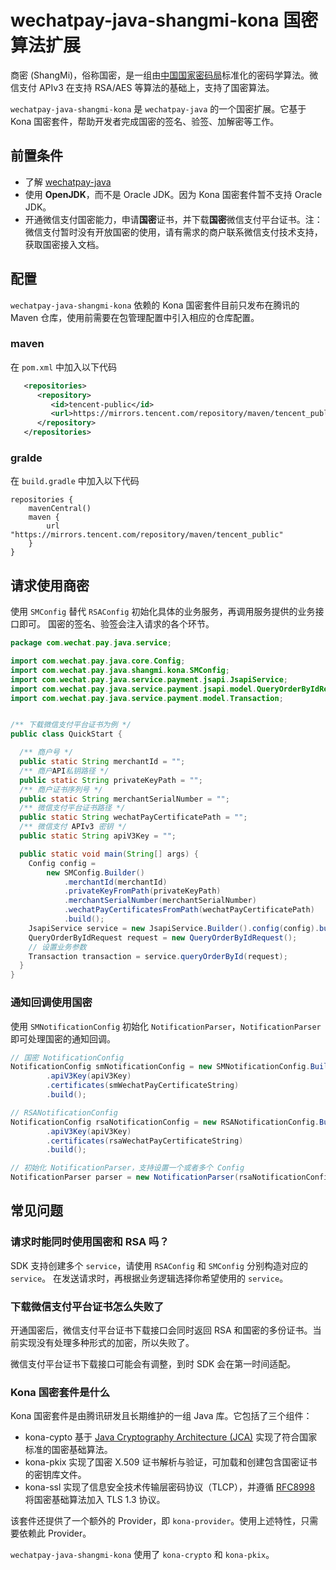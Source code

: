 # wechatpay-java-shangmi-kona 国密算法扩展

商密 (ShangMi)，俗称国密，是一组由[中国国家密码局](https://www.oscca.gov.cn/)标准化的密码学算法。微信支付 APIv3 在支持 RSA/AES 等算法的基础上，支持了国密算法。

`wechatpay-java-shangmi-kona` 是 `wechatpay-java` 的一个国密扩展。它基于 Kona 国密套件，帮助开发者完成国密的签名、验签、加解密等工作。

## 前置条件

+ 了解 [wechatpay-java](https://github.com/wechatpay-apiv3/wechatpay-java)
+ 使用 **OpenJDK**，而不是 Oracle JDK。因为 Kona 国密套件暂不支持 Oracle JDK。
+ 开通微信支付国密能力，申请**国密**证书，并下载**国密**微信支付平台证书。注：微信支付暂时没有开放国密的使用，请有需求的商户联系微信支付技术支持，获取国密接入文档。

## 配置

`wechatpay-java-shangmi-kona` 依赖的 Kona 国密套件目前只发布在腾讯的 Maven 仓库，使用前需要在包管理配置中引入相应的仓库配置。 

### maven

在 `pom.xml` 中加入以下代码

```xml
   <repositories>
      <repository>
         <id>tencent-public</id>
         <url>https://mirrors.tencent.com/repository/maven/tencent_public</url>
      </repository>
   </repositories>
```

### gralde

在 `build.gradle` 中加入以下代码

```
repositories {
    mavenCentral()
    maven {
        url "https://mirrors.tencent.com/repository/maven/tencent_public"
    }
}
```

## 请求使用商密

使用 `SMConfig` 替代 `RSAConfig` 初始化具体的业务服务，再调用服务提供的业务接口即可。 国密的签名、验签会注入请求的各个环节。

```java
package com.wechat.pay.java.service;

import com.wechat.pay.java.core.Config;
import com.wechat.pay.java.shangmi.kona.SMConfig;
import com.wechat.pay.java.service.payment.jsapi.JsapiService;
import com.wechat.pay.java.service.payment.jsapi.model.QueryOrderByIdRequest;
import com.wechat.pay.java.service.payment.model.Transaction;


/** 下载微信支付平台证书为例 */
public class QuickStart {

  /** 商户号 */
  public static String merchantId = "";
  /** 商户API私钥路径 */
  public static String privateKeyPath = "";
  /** 商户证书序列号 */
  public static String merchantSerialNumber = "";
  /** 微信支付平台证书路径 */
  public static String wechatPayCertificatePath = "";
  /** 微信支付 APIv3 密钥 */
  public static String apiV3Key = "";

  public static void main(String[] args) {
    Config config =
        new SMConfig.Builder()
            .merchantId(merchantId)
            .privateKeyFromPath(privateKeyPath)
            .merchantSerialNumber(merchantSerialNumber)
            .wechatPayCertificatesFromPath(wechatPayCertificatePath)
            .build();
    JsapiService service = new JsapiService.Builder().config(config).build();
    QueryOrderByIdRequest request = new QueryOrderByIdRequest();
    // 设置业务参数
    Transaction transaction = service.queryOrderById(request);
  }
}
```

### 通知回调使用国密

使用  `SMNotificationConfig` 初始化 `NotificationParser`，`NotificationParser` 即可处理国密的通知回调。

```java
// 国密 NotificationConfig
NotificationConfig smNotificationConfig = new SMNotificationConfig.Builder()
        .apiV3Key(apiV3Key)
        .certificates(smWechatPayCertificateString)
        .build();

// RSANotificationConfig
NotificationConfig rsaNotificationConfig = new RSANotificationConfig.Builder()
        .apiV3Key(apiV3Key)
        .certificates(rsaWechatPayCertificateString)
        .build();

// 初始化 NotificationParser，支持设置一个或者多个 Config
NotificationParser parser = new NotificationParser(rsaNotificationConfig, smNotificationConfig);
```

## 常见问题

### 请求时能同时使用国密和 RSA 吗？

SDK 支持创建多个 `service`，请使用 `RSAConfig` 和 `SMConfig` 分别构造对应的 `service`。
在发送请求时，再根据业务逻辑选择你希望使用的 `service`。

### 下载微信支付平台证书怎么失败了

开通国密后，微信支付平台证书下载接口会同时返回 RSA 和国密的多份证书。当前实现没有处理多种形式的加密，所以失败了。

微信支付平台证书下载接口可能会有调整，到时 SDK 会在第一时间适配。

### Kona 国密套件是什么

Kona 国密套件是由腾讯研发且长期维护的一组 Java 库。它包括了三个组件：

+ kona-cypto 基于 [Java Cryptography Architecture (JCA)](https://en.wikipedia.org/wiki/Java_Cryptography_Architecture) 实现了符合国家标准的国密基础算法。
+ kona-pkix 实现了国密 X.509 证书解析与验证，可加载和创建包含国密证书的密钥库文件。
+ kona-ssl 实现了信息安全技术传输层密码协议（TLCP），并遵循 [RFC8998](https://www.rfc-editor.org/rfc/rfc8998.html) 将国密基础算法加入 TLS 1.3 协议。

该套件还提供了一个额外的 Provider，即 `kona-provider`。使用上述特性，只需要依赖此 Provider。

`wechatpay-java-shangmi-kona` 使用了 `kona-crypto` 和 `kona-pkix`。
